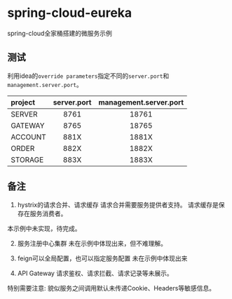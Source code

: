 # spring-cloud-eureka

spring-cloud全家桶搭建的微服务示例

## 测试
利用idea的`override parameters`指定不同的`server.port`和`management.server.port`。

| project  | server.port  | management.server.port |
| :-----   | :----------: |:----------------------:|
| SERVER   | 8761         | 18761                  |
| GATEWAY  | 8765         | 18765                  |
| ACCOUNT  | 881X         | 1881X                  |
| ORDER    | 882X         | 1882X                  |
| STORAGE  | 883X         | 1883X                  |


## 备注
1. hystrix的请求合并、请求缓存
请求合并需要服务提供者支持。
请求缓存是保存在服务消费者。

本示例中未实现，待完成。

2. 服务注册中心集群
未在示例中体现出来，但不难理解。

3. feign可以全局配置，也可以指定服务配置
未在示例中体现出来

4. API Gateway
请求鉴权、请求拦截、请求记录等未展示。

特别需要注意:
  貌似服务之间调用默认未传递Cookie、Headers等敏感信息。